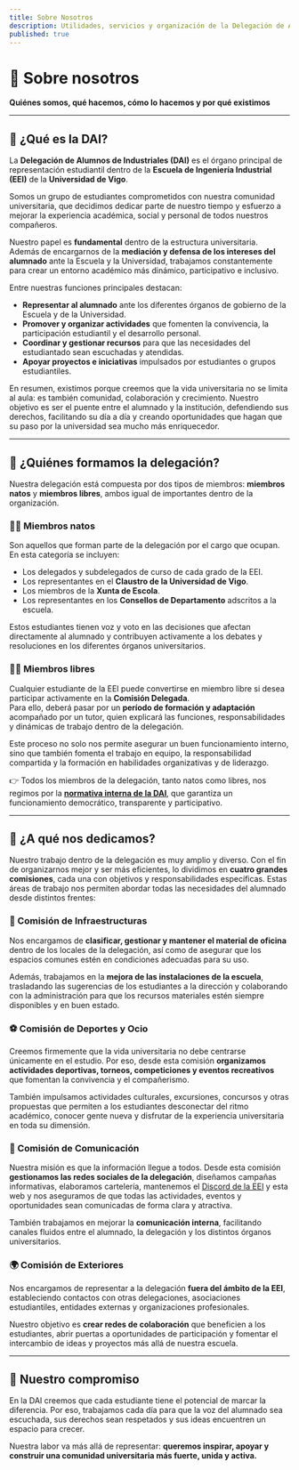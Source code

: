 ```yaml
---
title: Sobre Nosotros
description: Utilidades, servicios y organización de la Delegación de Alumnado Industrial de la UVigo
published: true
---
```

# 🏫 Sobre nosotros

**Quiénes somos, qué hacemos, cómo lo hacemos y por qué existimos**

---

## 📌 ¿Qué es la DAI?

La **Delegación de Alumnos de Industriales (DAI)** es el órgano principal de representación estudiantil dentro de la **Escuela de Ingeniería Industrial (EEI)** de la **Universidad de Vigo**.  

Somos un grupo de estudiantes comprometidos con nuestra comunidad universitaria, que decidimos dedicar parte de nuestro tiempo y esfuerzo a mejorar la experiencia académica, social y personal de todos nuestros compañeros.  

Nuestro papel es **fundamental** dentro de la estructura universitaria. Además de encargarnos de la **mediación y defensa de los intereses del alumnado** ante la Escuela y la Universidad, trabajamos constantemente para crear un entorno académico más dinámico, participativo e inclusivo.  

Entre nuestras funciones principales destacan:

- **Representar al alumnado** ante los diferentes órganos de gobierno de la Escuela y de la Universidad.  
- **Promover y organizar actividades** que fomenten la convivencia, la participación estudiantil y el desarrollo personal.  
- **Coordinar y gestionar recursos** para que las necesidades del estudiantado sean escuchadas y atendidas.  
- **Apoyar proyectos e iniciativas** impulsados por estudiantes o grupos estudiantiles.  

En resumen, existimos porque creemos que la vida universitaria no se limita al aula: es también comunidad, colaboración y crecimiento. Nuestro objetivo es ser el puente entre el alumnado y la institución, defendiendo sus derechos, facilitando su día a día y creando oportunidades que hagan que su paso por la universidad sea mucho más enriquecedor.

---

## 👥 ¿Quiénes formamos la delegación?

Nuestra delegación está compuesta por dos tipos de miembros: **miembros natos** y **miembros libres**, ambos igual de importantes dentro de la organización.

### 🧑‍⚖️ Miembros natos
Son aquellos que forman parte de la delegación por el cargo que ocupan. En esta categoría se incluyen:

- Los delegados y subdelegados de curso de cada grado de la EEI.  
- Los representantes en el **Claustro de la Universidad de Vigo**.  
- Los miembros de la **Xunta de Escola**.  
- Los representantes en los **Consellos de Departamento** adscritos a la escuela.

Estos estudiantes tienen voz y voto en las decisiones que afectan directamente al alumnado y contribuyen activamente a los debates y resoluciones en los diferentes órganos universitarios.

### 👩‍🎓 Miembros libres
Cualquier estudiante de la EEI puede convertirse en miembro libre si desea participar activamente en la **Comisión Delegada**.  
Para ello, deberá pasar por un **período de formación y adaptación** acompañado por un tutor, quien explicará las funciones, responsabilidades y dinámicas de trabajo dentro de la delegación.

Este proceso no solo nos permite asegurar un buen funcionamiento interno, sino que también fomenta el trabajo en equipo, la responsabilidad compartida y la formación en habilidades organizativas y de liderazgo.

👉 Todos los miembros de la delegación, tanto natos como libres, nos regimos por la **[normativa interna de la DAI](https://drive.google.com/file/d/1xHbKSgZeEuKev7Tv0_SM90SC7NvmzDMT/view)**, que garantiza un funcionamiento democrático, transparente y participativo.

---

## 🎯 ¿A qué nos dedicamos?

Nuestro trabajo dentro de la delegación es muy amplio y diverso. Con el fin de organizarnos mejor y ser más eficientes, lo dividimos en **cuatro grandes comisiones**, cada una con objetivos y responsabilidades específicas. Estas áreas de trabajo nos permiten abordar todas las necesidades del alumnado desde distintos frentes:

### 🔧 Comisión de Infraestructuras

Nos encargamos de **clasificar, gestionar y mantener el material de oficina** dentro de los locales de la delegación, así como de asegurar que los espacios comunes estén en condiciones adecuadas para su uso.  

Además, trabajamos en la **mejora de las instalaciones de la escuela**, trasladando las sugerencias de los estudiantes a la dirección y colaborando con la administración para que los recursos materiales estén siempre disponibles y en buen estado.

### ⚽ Comisión de Deportes y Ocio

Creemos firmemente que la vida universitaria no debe centrarse únicamente en el estudio. Por eso, desde esta comisión **organizamos actividades deportivas, torneos, competiciones y eventos recreativos** que fomentan la convivencia y el compañerismo.  

También impulsamos actividades culturales, excursiones, concursos y otras propuestas que permiten a los estudiantes desconectar del ritmo académico, conocer gente nueva y disfrutar de la experiencia universitaria en toda su dimensión.


### 📢 Comisión de Comunicación

Nuestra misión es que la información llegue a todos. Desde esta comisión **gestionamos las redes sociales de la delegación**, diseñamos campañas informativas, elaboramos cartelería, mantenemos el [Discord de la EEI](https://discord.gg/rHC4rgZvqM) y esta web y nos aseguramos de que todas las actividades, eventos y oportunidades sean comunicadas de forma clara y atractiva.  

También trabajamos en mejorar la **comunicación interna**, facilitando canales fluidos entre el alumnado, la delegación y los distintos órganos universitarios.

### 🌍 Comisión de Exteriores

Nos encargamos de representar a la delegación **fuera del ámbito de la EEI**, estableciendo contactos con otras delegaciones, asociaciones estudiantiles, entidades externas y organizaciones profesionales.  

Nuestro objetivo es **crear redes de colaboración** que beneficien a los estudiantes, abrir puertas a oportunidades de participación y fomentar el intercambio de ideas y proyectos más allá de nuestra escuela.

---

## 🚀 Nuestro compromiso

En la DAI creemos que cada estudiante tiene el potencial de marcar la diferencia. Por eso, trabajamos cada día para que la voz del alumnado sea escuchada, sus derechos sean respetados y sus ideas encuentren un espacio para crecer.  

Nuestra labor va más allá de representar: **queremos inspirar, apoyar y construir una comunidad universitaria más fuerte, unida y activa.**
